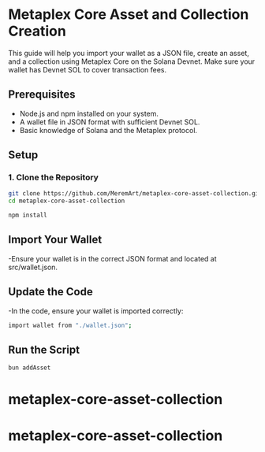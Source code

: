 # Metaplex Core Asset and Collection Creation

This guide will help you import your wallet as a JSON file, create an asset, and a collection using Metaplex Core on the Solana Devnet. Make sure your wallet has Devnet SOL to cover transaction fees.

## Prerequisites

- Node.js and npm installed on your system.
- A wallet file in JSON format with sufficient Devnet SOL.
- Basic knowledge of Solana and the Metaplex protocol.

## Setup

### 1. Clone the Repository

```bash
git clone https://github.com/MeremArt/metaplex-core-asset-collection.git
cd metaplex-core-asset-collection
```

```bash
npm install

```

## Import Your Wallet

-Ensure your wallet is in the correct JSON format and located at src/wallet.json.

## Update the Code

-In the code, ensure your wallet is imported correctly:

```bash
import wallet from "./wallet.json";
```

## Run the Script

```bash
bun addAsset

```
# metaplex-core-asset-collection
# metaplex-core-asset-collection
